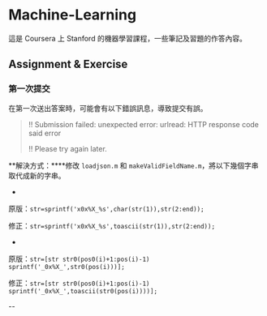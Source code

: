 # Machine-Learning

這是 Coursera 上 Stanford 的機器學習課程，一些筆記及習題的作答內容。

## Assignment & Exercise


### 第一次提交

在第一次送出答案時，可能會有以下錯誤訊息，導致提交有誤。
> !! Submission failed: unexpected error: urlread: HTTP response code said error
> 
> !! Please try again later.


**解決方式：****修改 `loadjson.m` 和 `makeValidFieldName.m`，將以下幾個字串取代成新的字串。


-
原版：`str=sprintf('x0x%X_%s',char(str(1)),str(2:end));`


修正：`str=sprintf('x0x%X_%s',toascii(str(1)),str(2:end));`

-
原版：`str=[str str0(pos0(i)+1:pos(i)-1) sprintf('_0x%X_',str0(pos(i)))];`

修正：`str=[str str0(pos0(i)+1:pos(i)-1) sprintf('_0x%X_',toascii(str0(pos(i))))];`

--
